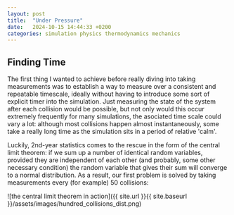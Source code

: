 ```yaml
---
layout: post
title:  "Under Pressure"
date:   2024-10-15 14:44:33 +0200
categories: simulation physics thermodynamics mechanics
---
```

## Finding Time

The first thing I wanted to achieve before really diving into taking measurements was to establish a way to measure over a
consistent and repeatable timescale, ideally without having to introduce some sort of explicit timer into the simulation.
Just measuring the state of the system after each collision would be possible, but not only would this occur extremely frequently
for many simulations, the asociated time scale could vary a lot: although most collisions happen almost instantaneously, some
take a really long time as the simulation sits in a period of relative 'calm'.

Luckily, 2nd-year statistics comes to the rescue in the form of the central limit theorem: if we sum up a number of identical
random variables, provided they are independent of each other (and probably, some other necessary condition) the random variable
that gives their sum will converge to a normal distribution. As a result, our first problem is solved by taking measurements
every (for example) 50 collisions:

![the central limit theorem in action]({{ site.url }}{{ site.baseurl }}/assets/images/hundred_collisions_dist.png)
